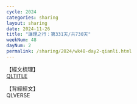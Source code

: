 ```yaml
---
cycle: 2024
categories: sharing
layout: sharing
date: 2024-11-26
title: "謙理之行：第331天/共730天"
weekNum: 48
dayNum: 2
permalink: /sharing/2024/wk48-day2-qianli.html
---
```

【經文梳理】  
[QLTITLE](QLLINK)

【背經經文】  
QLVERSE
